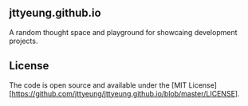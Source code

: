 ## jttyeung.github.io

A random thought space and playground for showcaing development projects.

## License

The code is open source and available under the [MIT License][https://github.com/jttyeung/jttyeung.github.io/blob/master/LICENSE].